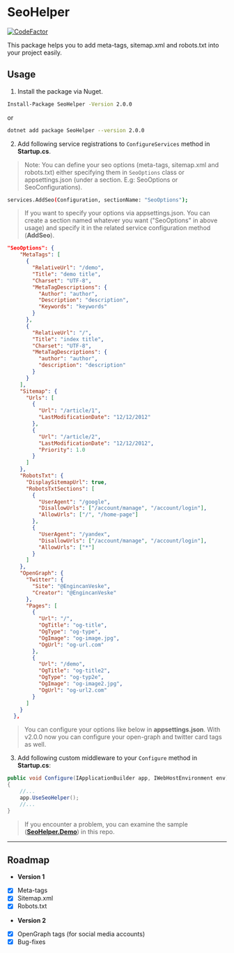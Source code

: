 # SeoHelper

[![CodeFactor](https://www.codefactor.io/repository/github/engincanv/seohelper/badge/main)](https://www.codefactor.io/repository/github/engincanv/seohelper/overview/main)

This package helps you to add meta-tags, sitemap.xml and robots.txt into your project easily.

## Usage

1. Install the package via Nuget.
```sh
Install-Package SeoHelper -Version 2.0.0
```
or

```sh
dotnet add package SeoHelper --version 2.0.0
```

2. Add following service registrations to `ConfigureServices` method in **Startup.cs**.
> Note: You can define your seo options (meta-tags, sitemap.xml and robots.txt) either specifying them in `SeoOptions` class or appsettings.json (under a section. E.g: SeoOptions or SeoConfigurations).

```sh
services.AddSeo(Configuration, sectionName: "SeoOptions");
```
> If you want to specify your options via appsettings.json. You can create a section named whatever you want ("SeoOptions" in above usage) and specify it in the related service configuration method (**AddSeo**).

```json
"SeoOptions": {
    "MetaTags": [
      { 
        "RelativeUrl": "/demo",
        "Title": "demo title",
        "Charset": "UTF-8",
        "MetaTagDescriptions": {
          "Author": "author",
          "Description": "description",
          "Keywords": "keywords"
        }
      },
      {
        "RelativeUrl": "/",
        "Title": "index title",
        "Charset": "UTF-8",
        "MetaTagDescriptions": {
          "author": "author",
          "description": "description"
        }
      }
    ],
    "Sitemap": {
      "Urls": [
        {
          "Url": "/article/1",
          "LastModificationDate": "12/12/2012"
        },
        {
          "Url": "/article/2",
          "LastModificationDate": "12/12/2012",
          "Priority": 1.0
        }
      ]
    },
    "RobotsTxt": {
      "DisplaySitemapUrl": true,
      "RobotsTxtSections": [
        {
          "UserAgent": "/google",
          "DisallowUrls": ["/account/manage", "/account/login"],
          "AllowUrls": ["/", "/home-page"]
        },
        {
          "UserAgent": "/yandex",
          "DisallowUrls": ["/account/manage", "/account/login"],
          "AllowUrls": ["*"]
        }
      ]
    },
    "OpenGraph": {
      "Twitter": {
        "Site": "@EngincanVeske",
        "Creator": "@EngincanVeske"
      },
      "Pages": [
        {
          "Url": "/",
          "OgTitle": "og-title",
          "OgType": "og-type",
          "OgImage": "og-image.jpg",
          "OgUrl": "og-url.com"
        },
        {
          "Url": "/demo",
          "OgTitle": "og-title2",
          "OgType": "og-typ2e",
          "OgImage": "og-image2.jpg",
          "OgUrl": "og-url2.com"
        }
      ]
    }
  },
```

> You can configure your options like below in **appsettings.json**. With v2.0.0 now you can configure your open-graph and twitter card tags as well.

3. Add following custom middleware to your `Configure` method in **Startup.cs**:

```csharp
public void Configure(IApplicationBuilder app, IWebHostEnvironment env)
{
    //...
    app.UseSeoHelper();
    //...
}
```

> If you encounter a problem, you can examine the sample ([**SeoHelper.Demo**](https://github.com/EngincanV/SeoHelper/tree/main/samples/SeoHelper.Demo)) in this repo.

---

## Roadmap

* **Version 1**
- [X] Meta-tags
- [X] Sitemap.xml
- [X] Robots.txt

* **Version 2**
- [X] OpenGraph tags (for social media accounts)
- [X] Bug-fixes
